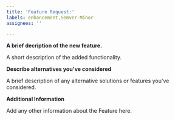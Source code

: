 ```yaml
---
title: 'Feature Request:'
labels: enhancement,Semver-Minor
assignees: ''

---
```


**A brief decription of the new feature.**

A short description of the added functionality.

**Describe alternatives you've considered**

A brief description of any alternative solutions or features you've considered.

**Additional Information**

Add any other information about the Feature here.